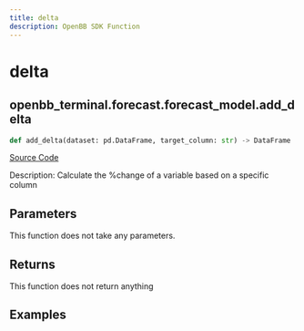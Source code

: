 ```yaml
---
title: delta
description: OpenBB SDK Function
---
```


# delta

## openbb_terminal.forecast.forecast_model.add_delta

```python title='openbb_terminal/forecast/forecast_model.py'
def add_delta(dataset: pd.DataFrame, target_column: str) -> DataFrame
```
[Source Code](https://github.com/OpenBB-finance/OpenBBTerminal/tree/main/openbb_terminal/forecast/forecast_model.py#L323)

Description: Calculate the %change of a variable based on a specific column

## Parameters

This function does not take any parameters.

## Returns

This function does not return anything

## Examples

